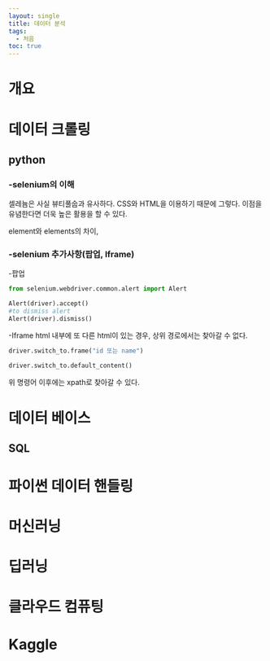 ```yaml
---
layout: single
title: 데이터 분석
tags:
  - 처음
toc: true
---
```

# 개요





# 데이터 크롤링
## python
### -selenium의 이해
셀레늄은 사실 뷰티풀숩과 유사하다. CSS와 HTML을 이용하기 때문에 그렇다. 이점을 유념한다면 더욱 높은 활용을 할 수 있다.

element와 elements의 차이,


### -selenium 추가사항(팝업, Iframe)


-팝업
```python
from selenium.webdriver.common.alert import Alert

Alert(driver).accept()
#to dismiss alert
Alert(driver).dismiss()
```

-Iframe
html 내부에 또 다른 html이 있는 경우, 상위 경로에서는 찾아갈 수 없다.
```python
driver.switch_to.frame("id 또는 name")

driver.switch_to.default_content()
```
위 명령어 이후에는 xpath로 찾아갈 수 있다.




# 데이터 베이스
## SQL

# 파이썬 데이터 핸들링

# 머신러닝


# 딥러닝

# 클라우드 컴퓨팅

# Kaggle



